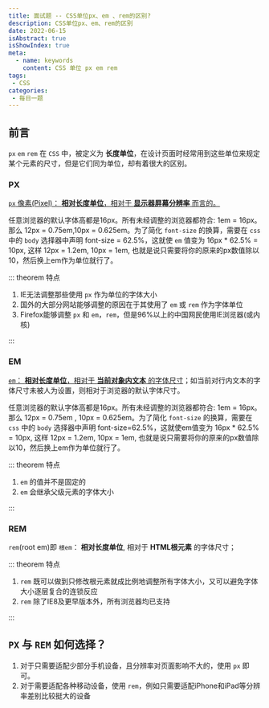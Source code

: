 ```yaml
---
title: 面试题 -- CSS单位px、em 、rem的区别?
description: CSS单位px、em、rem的区别
date: 2022-06-15
isAbstract: true
isShowIndex: true
meta:
  - name: keywords
    content: CSS 单位 px em rem
tags:
 - CSS 
categories:
 - 每日一题
---
```


## 前言

 `px` `em` `rem` 在 `CSS` 中，被定义为 **长度单位**，在设计页面时经常用到这些单位来规定某个元素的尺寸，但是它们同为单位，却有着很大的区别。

<!-- more -->

### **PX**

[`px` 像素(Pixel)： **相对长度单位**，相对于 **显示器屏幕分辨率** 而言的。](http://www.divcss5.com/shouce/u_length_px.shtml)

任意浏览器的默认字体高都是16px。所有未经调整的浏览器都符合: 1em = 16px。那么 12px = 0.75em,10px = 0.625em。为了简化 `font-size` 的换算，需要在 `css` 中的 `body` 选择器中声明 font-size = 62.5%，这就使 `em` 值变为 16px * 62.5% = 10px, 这样 12px = 1.2em, 10px = 1em, 也就是说只需要将你的原来的px数值除以10，然后换上em作为单位就行了。


::: theorem 特点

1. IE无法调整那些使用 `px` 作为单位的字体大小
2. 国外的大部分网站能够调整的原因在于其使用了 `em` 或 `rem` 作为字体单位
3. Firefox能够调整 `px` 和 `em`，`rem`，但是96%以上的中国网民使用IE浏览器(或内核)

:::

### **EM**

[`em`： **相对长度单位**，相对于 **当前对象内文本** 的字体尺寸](http://www.divcss5.com/shouce/u_length_em.shtml)；如当前对行内文本的字体尺寸未被人为设置，则相对于浏览器的默认字体尺寸。

任意浏览器的默认字体高都是16px。所有未经调整的浏览器都符合: 1em = 16px。那么 12px = 0.75em , 10px = 0.625em。为了简化 `font-size` 的换算，需要在 `css` 中的 `body` 选择器中声明 font-size=62.5%，这就使em值变为 16px * 62.5% = 10px, 这样 12px = 1.2em, 10px = 1em, 也就是说只需要将你的原来的px数值除以10，然后换上em作为单位就行了。

::: theorem 特点

1. `em` 的值并不是固定的
2. `em` 会继承父级元素的字体大小

:::

### **REM** <Badge text="CSS3" type="success" vertical="top"/>

`rem`(root em)即 `根em`： **相对长度单位**, 相对于 **HTML根元素** 的字体尺寸；

::: theorem 特点

1. `rem` 既可以做到只修改根元素就成比例地调整所有字体大小，又可以避免字体大小逐层复合的连锁反应
2. `rem` 除了IE8及更早版本外，所有浏览器均已支持

:::

## `PX` 与 `REM` 如何选择？
1. 对于只需要适配少部分手机设备，且分辨率对页面影响不大的，使用 `px` 即可。
2. 对于需要适配各种移动设备，使用 `rem`，例如只需要适配iPhone和iPad等分辨率差别比较挺大的设备